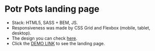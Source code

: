 # Potr Pots landing page
- Stack: HTML5, SASS + BEM, JS.<br>
- Responsiveness was made by CSS Grid and Flexbox (mobile, tablet, desktop).<br>
- The design you can check [here](https://www.figma.com/file/50zgLU65Mcd3MisFHMfLfx/POTR-POTS_FE-students).<br>
- Click the [DEMO LINK](https://rodiontseva.github.io/Potr-Pots-landing-page) to see the landing page.
